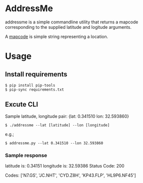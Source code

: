 # AddressMe
addressme is a simple commandline utility that returns a mapcode
corresponding to the supplied latitude and logitude arguments.

A [mapcode](http://www.mapcode.com/) is simple string representing a location.

# Usage

## Install requirements

    $ pip install pip-tools
    $ pip-sync requirements.txt

## Excute CLI
Sample latitude, longitude pair: {lat:  0.341510 lon: 32.593860}

    $ ./addressme --lat [latitude] --lon [longitude]

e.g.;

    $ addressme.py --lat 0.341510 --lon 32.593860

### Sample response
latitude is: 0.34151
longitude is: 32.59386
Status Code: 200

Codes: ['N7.GS', 'JC.NHT', 'CYD.Z8H', 'KP43.FLP', 'HL9P6.NF45']
